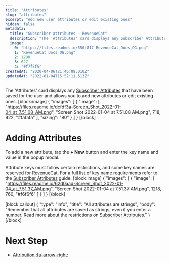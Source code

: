 ```yaml
---
title: "Attributes"
slug: "attributes"
excerpt: "Add new user attributes or edit existing ones"
hidden: false
metadata: 
  title: "Subscriber attributes – RevenueCat"
  description: "The 'Attributes' card displays any Subscriber Attributes that have been saved for the user, and allows you to add new attributes or edit existing ones."
  image: 
    0: "https://files.readme.io/550f817-RevenueCat_Docs_OG.png"
    1: "RevenueCat Docs OG.png"
    2: 1200
    3: 627
    4: "#f7f5f5"
createdAt: "2020-04-06T21:46:08.010Z"
updatedAt: "2022-01-04T15:52:11.513Z"
---
```

The 'Attributes' card displays any [Subscriber Attributes](doc:subscriber-attributes) that have been saved for the user and allows you to add new attributes or edit existing ones.
[block:image]
{
  "images": [
    {
      "image": [
        "https://files.readme.io/dcfdf3a-Screen_Shot_2022-01-04_at_7.51.08_AM.png",
        "Screen Shot 2022-01-04 at 7.51.08 AM.png",
        718,
        922,
        "#fafafa"
      ],
      "sizing": "80"
    }
  ]
}
[/block]
# Adding Attributes
To add a new attribute, tap the **+ New** button and enter the key name and value in the popup modal.

Attribute keys must follow certain restrictions, and some key names are reserved for RevenueCat. For a full list of key name requirements refer to the [Subscriber Attributes](doc:subscriber-attributes) guide.
[block:image]
{
  "images": [
    {
      "image": [
        "https://files.readme.io/62d0aad-Screen_Shot_2022-01-04_at_7.51.37_AM.png",
        "Screen Shot 2022-01-04 at 7.51.37 AM.png",
        1218,
        760,
        "#f6f6f6"
      ]
    }
  ]
}
[/block]

[block:callout]
{
  "type": "info",
  "title": "All attributes are strings",
  "body": "Remember that all attributes are saved as strings, even if you enter a number. Read more about the restrictions on [Subscriber Attributes](https://docs.revenuecat.com/docs/subscriber-attributes#section-restrictions)."
}
[/block]
# Next Step

* [Attribution :fa-arrow-right:](doc:attribution-card)